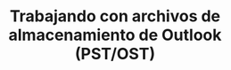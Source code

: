 ---
title: "Trabajando con archivos de almacenamiento de Outlook (PST/OST)"
url: /es/cpp/working-with-outlook-storage-files-pst/ost/
weight: 30
type: docs
---